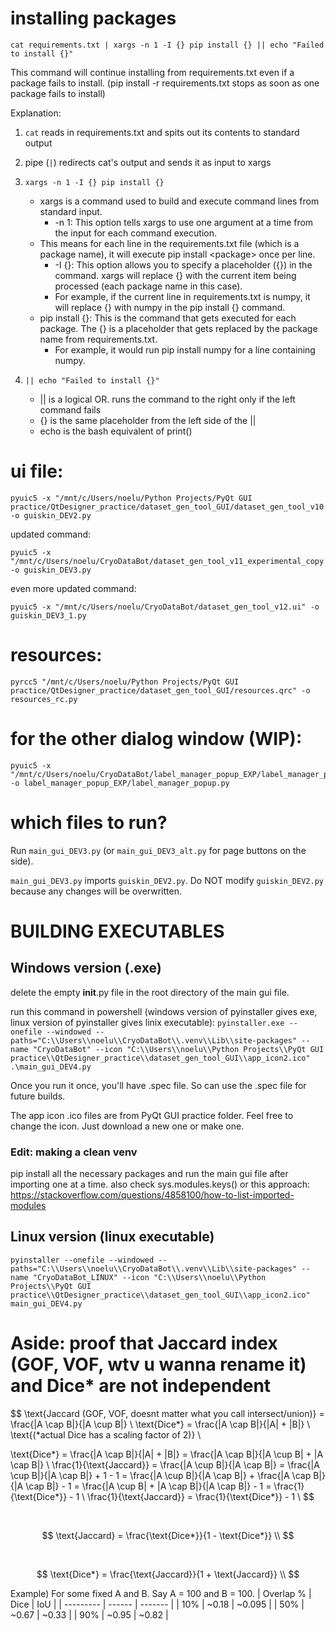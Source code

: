 # installing packages
```
cat requirements.txt | xargs -n 1 -I {} pip install {} || echo "Failed to install {}"
```
This command will continue installing from requirements.txt even if a package fails to install. (pip install -r requirements.txt stops as soon as one package fails to install)

Explanation:
1. ```cat``` reads in requirements.txt and spits out its contents to standard output

2. pipe (```|```) redirects cat's output and sends it as input to xargs

3. ```xargs -n 1 -I {} pip install {}```
    - xargs is a command used to build and execute command lines from standard input.
        - -n 1: This option tells xargs to use one argument at a time from the input for each command execution.
    - This means for each line in the requirements.txt file (which is a package name), it will execute pip install \<package\> once per line.
        - -I {}: This option allows you to specify a placeholder ({}) in the command. xargs will replace {} with the current item being processed (each package name in this case).
        -   For example, if the current line in requirements.txt is numpy, it will replace {} with numpy in the pip install {} command.
    - pip install {}: This is the command that gets executed for each package. The {} is a placeholder that gets replaced by the package name from requirements.txt.
        - For example, it would run pip install numpy for a line containing numpy.

4. ```|| echo "Failed to install {}"```
    - || is a logical OR. runs the command to the right only if the left command fails
    - {} is the same placeholder from the left side of the ||
    - echo is the bash equivalent of print()

# ui file:
```
pyuic5 -x "/mnt/c/Users/noelu/Python Projects/PyQt GUI practice/QtDesigner_practice/dataset_gen_tool_GUI/dataset_gen_tool_v10.ui" -o guiskin_DEV2.py
```
updated command:
```
pyuic5 -x "/mnt/c/Users/noelu/CryoDataBot/dataset_gen_tool_v11_experimental_copy.ui" -o guiskin_DEV3.py
```
even more updated command:
```
pyuic5 -x "/mnt/c/Users/noelu/CryoDataBot/dataset_gen_tool_v12.ui" -o guiskin_DEV3_1.py
```

# resources:
```
pyrcc5 "/mnt/c/Users/noelu/Python Projects/PyQt GUI practice/QtDesigner_practice/dataset_gen_tool_GUI/resources.qrc" -o resources_rc.py
```


# for the other dialog window (WIP):
```
pyuic5 -x "/mnt/c/Users/noelu/CryoDataBot/label_manager_popup_EXP/label_manager_popup.ui" -o label_manager_popup_EXP/label_manager_popup.py
```

# which files to run?
Run ```main_gui_DEV3.py``` (or ```main_gui_DEV3_alt.py``` for page buttons on the side). 

```main_gui_DEV3.py``` imports ```guiskin_DEV2.py```. Do NOT modify ```guiskin_DEV2.py``` because any changes will be overwritten.





# BUILDING EXECUTABLES
## Windows version (.exe)
delete the empty __init__.py file in the root directory of the main gui file.

run this command in powershell (windows version of pyinstaller gives exe, linux version of pyinstaller gives linix executable): ```pyinstaller.exe --onefile --windowed --paths="C:\\Users\\noelu\\CryoDataBot\\.venv\\Lib\\site-packages" --name "CryoDataBot" --icon "C:\\Users\\noelu\\Python Projects\\PyQt GUI practice\\QtDesigner_practice\\dataset_gen_tool_GUI\\app_icon2.ico" .\main_gui_DEV4.py```

Once you run it once, you'll have .spec file. So can use the .spec file for future builds.

The app icon .ico files are from PyQt GUI practice folder. Feel free to change the icon. Just download a new one or make one.

### Edit: making a clean venv
pip install all the necessary packages and run the main gui file after importing one at a time. also check sys.modules.keys() or this approach: https://stackoverflow.com/questions/4858100/how-to-list-imported-modules

## Linux version (linux executable)
```pyinstaller --onefile --windowed --paths="C:\\Users\\noelu\\CryoDataBot\\.venv\\Lib\\site-packages" --name "CryoDataBot_LINUX" --icon "C:\\Users\\noelu\\Python Projects\\PyQt GUI practice\\QtDesigner_practice\\dataset_gen_tool_GUI\\app_icon2.ico" main_gui_DEV4.py```










# Aside: proof that Jaccard index (GOF, VOF, wtv u wanna rename it) and Dice* are not independent
$$
\text{Jaccard (GOF, VOF, doesnt matter what you call intersect/union)} = \frac{|A \cap B|}{|A \cup B|} \\
\text{Dice*} = \frac{|A \cap B|}{|A| + |B|} \\
\text{(*actual Dice has a scaling factor of 2)} \\

\text{Dice*} = \frac{|A \cap B|}{|A| + |B|} = \frac{|A \cap B|}{|A \cup B| + |A \cap B|} \\
\frac{1}{\text{Jaccard}} = \frac{|A \cup B|}{|A \cap B|} = \frac{|A \cup B|}{|A \cap B|} + 1 - 1 = \frac{|A \cup B|}{|A \cap B|} + \frac{|A \cap B|}{|A \cap B|} - 1 = \frac{|A \cup B| + |A \cap B|}{|A \cap B|} - 1 = \frac{1}{\text{Dice*}} - 1 \\
\frac{1}{\text{Jaccard}} = \frac{1}{\text{Dice*}} - 1 \\
$$

<br>

$$
\text{Jaccard} = \frac{\text{Dice*}}{1 - \text{Dice*}} \\
$$

<br>

$$
\text{Dice*} = \frac{\text{Jaccard}}{1 + \text{Jaccard}} \\
$$





Example) For some fixed A and B. Say A = 100 and B = 100.
| Overlap % | Dice   | IoU     |
| --------- | ------ | ------- |
| 10%       | \~0.18 | \~0.095 |
| 50%       | \~0.67 | \~0.33  |
| 90%       | \~0.95 | \~0.82  |
